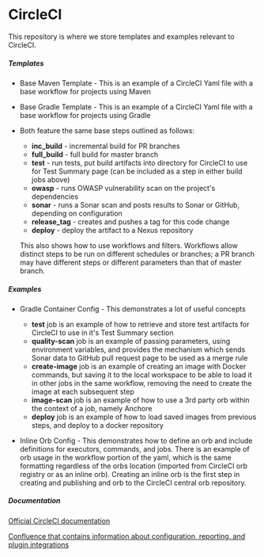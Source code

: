 # CircleCI
This repository is where we store templates and examples relevant to CircleCI. 


##### Templates
- Base Maven Template - This is an example of a CircleCI Yaml file with a base workflow for projects using Maven 
- Base Gradle Template - This is an example of a CircleCI Yaml file with a base workflow for projects using Gradle
- Both feature the same base steps outlined as follows:
  * **inc_build** - incremental build for PR branches
  * **full_build** - full build for master branch
  * **test** - run tests, put build artifacts into directory for CircleCI to use for Test Summary page (can be included as a step in either build jobs above)
  * **owasp** - runs OWASP vulnerability scan on the project's dependencies
  * **sonar** - runs a Sonar scan and posts results to Sonar or GitHub, depending on configuration
  * **release_tag** - creates and pushes a tag for this code change
  * **deploy** - deploy the artifact to a Nexus repository

  This also shows how to use workflows and filters. Workflows allow distinct steps to be run on different schedules or branches; a PR branch may have different steps or different parameters than that of master branch.



##### Examples
- Gradle Container Config - This demonstrates a lot of useful concepts
  * **test** job is an example of how to retrieve and store test artifacts for CircleCI to use in it's Test Summary section
  * **quality-scan** job is an example of passing parameters, using environment variables, and provides the mechanism which sends Sonar data to GitHub pull request page to be used as a merge rule
  * **create-image** job is an example of creating an image with Docker commands, but saving it to the local workspace to be able to load it in other jobs in the same workflow, removing the need to create the image at each subsequent step
  * **image-scan** job is an example of how to use a 3rd party orb within the context of a job, namely Anchore
  * **deploy** job is an example of how to load saved images from previous steps, and deploy to a docker repository

- Inline Orb Config - This demonstrates how to define an orb and include definitions for executors, commands, and jobs. There is an example of orb usage in the workflow portion of the yaml, which is the same formatting regardless of the orbs location (imported from CircleCI orb registry or as an inline orb). Creating an inline orb is the first step in creating and publishing and orb to the CircleCI central orb repository. 









##### Documentation
[Official CircleCI documentation](https://circleci.com/docs/)

[Confluence that contains information about configuration, reporting, and plugin integrations](https://connexta.atlassian.net/wiki/spaces/CICD/pages/741146644/CircleCI+Setup+Configuration
)